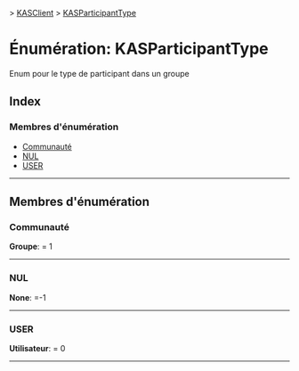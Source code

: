 [](../README.md) > [KASClient](../modules/kasclient.md) > [KASParticipantType](../enums/kasclient.kasparticipanttype.md)

# <a name="enumeration-kasparticipanttype"></a>Énumération: KASParticipantType

Enum pour le type de participant dans un groupe
## <a name="index"></a>Index

### <a name="enumeration-members"></a>Membres d'énumération

* [Communauté](kasclient.kasparticipanttype.md#group)
* [NUL](kasclient.kasparticipanttype.md#none)
* [USER](kasclient.kasparticipanttype.md#user)

---

## <a name="enumeration-members"></a>Membres d'énumération

<a id="group"></a>

###  <a name="group"></a>Communauté

**Groupe**: = 1

___

<a id="none"></a>

###  <a name="none"></a>NUL

**None**: =-1

___

<a id="user"></a>

###  <a name="user"></a>USER

**Utilisateur**: = 0

___

